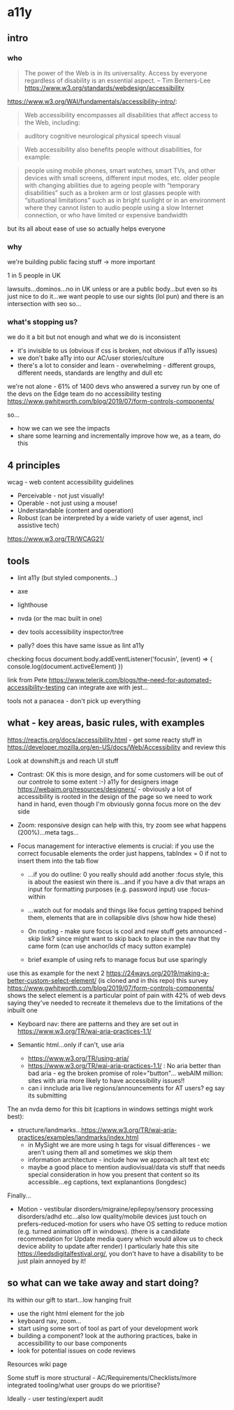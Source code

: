 # a11y

## intro

### who

> The power of the Web is in its universality. Access by everyone regardless of disability is an essential aspect.
> – Tim Berners-Lee https://www.w3.org/standards/webdesign/accessibility

https://www.w3.org/WAI/fundamentals/accessibility-intro/:

> Web accessibility encompasses all disabilities that affect access to the Web, including:

> auditory
> cognitive
> neurological
> physical
> speech
> visual

> Web accessibility also benefits people without disabilities, for example:

> people using mobile phones, smart watches, smart TVs, and other devices with small screens, different input modes, etc.
> older people with changing abilities due to ageing
> people with “temporary disabilities” such as a broken arm or lost glasses
> people with “situational limitations” such as in bright sunlight or in an environment where they cannot listen to audio
> people using a slow Internet connection, or who have limited or expensive bandwidth

but its all about ease of use so actually helps everyone

### why

we're building public facing stuff -> more important

1 in 5 people in UK

lawsuits...dominos...no in UK unless or are a public body...but even so its just nice to do it...we want people to use our sights (lol pun) and there is an intersection with seo so...

### what's stopping us?

we do it a bit but not enough and what we do is inconsistent

- it's invisible to us (obvious if css is broken, not obvious if a11y issues)
- we don't bake a11y into our AC/user stories/culture
- there's a lot to consider and learn - overwhelming - different groups, different needs, standards are lengthy and dull etc

we're not alone - 61% of 1400 devs who answered a survey run by one of the devs on the Edge team do no accessibility testing https://www.gwhitworth.com/blog/2019/07/form-controls-components/

so...

- how we can we see the impacts
- share some learning and incrementally improve how we, as a team, do this

## 4 principles

wcag - web content accessibility guidelines

- Perceivable - not just visually!
- Operable - not just using a mouse!
- Understandable (content and operation)
- Robust (can be interpreted by a wide variety of user agenst, incl assistive tech)

https://www.w3.org/TR/WCAG21/

## tools

- lint a11y (but styled components...)
- axe
- lighthouse
- nvda (or the mac built in one)
- dev tools accessibility inspector/tree

- pally? does this have same issue as lint a11y

checking focus
document.body.addEventListener('focusin', (event) => {
console.log(document.activeElement)
})

link from Pete https://www.telerik.com/blogs/the-need-for-automated-accessibility-testing can integrate axe with jest...

tools not a panacea - don't pick up everything

## what - key areas, basic rules, with examples

https://reactjs.org/docs/accessibility.html - get some reacty stuff in
https://developer.mozilla.org/en-US/docs/Web/Accessibility and review this

Look at downshift.js and reach UI stuff

- Contrast: OK this is more design, and for some customers will be out of our controle to some extent :-) a11y for designers image https://webaim.org/resources/designers/ - obviously a lot of accessibility is rooted in the design of the page so we need to work hand in hand, even though I'm obviously gonna focus more on the dev side

- Zoom: responsive design can help with this, try zoom see what happens (200%)...meta tags...

- Focus management for interactive elements is crucial: if you use the correct focusable elements the order just happens, tabIndex = 0 if not to insert them into the tab flow

  - ...if you do outline: 0 you really should add another :focus style, this is about the easiest win there is...and if you have a div that wraps an input for formatting purposes (e.g. password input) use :focus-within

  - ...watch out for modals and things like focus getting trapped behind them, elements that are in collapsible divs (show how hide these)

  - On routing - make sure focus is cool and new stuff gets announced - skip link? since might want to skip back to place in the nav that thy came form (can use anchor/ids cf macy sutton example)

  - brief example of using refs to manage focus but use sparingly

use this as example for the next 2 https://24ways.org/2019/making-a-better-custom-select-element/ (is cloned and in this repo)
this survey https://www.gwhitworth.com/blog/2019/07/form-controls-components/ shows the select element is a particular point of pain with 42% of web devs saying they've needed to recreate it themelevs due to the limitations of the inbuilt one

- Keyboard nav: there are patterns and they are set out in https://www.w3.org/TR/wai-aria-practices-1.1/

- Semantic html...only if can't, use aria
  - https://www.w3.org/TR/using-aria/
  - https://www.w3.org/TR/wai-aria-practices-1.1/ : No aria better than bad aria - eg the broken promise of role="button"... webAIM million: sites with aria more likely to have accessibility issues!!
  - can i innclude aria live regions/announcements for AT users? eg say its submitting

The an nvda demo for this bit (captions in windows settings might work best):

- structure/landmarks...https://www.w3.org/TR/wai-aria-practices/examples/landmarks/index.html
  - in MySight we are more using h tags for visual differences - we aren't using them all and sometimes we skip them
  - information architecture - include how we approach alt text etc
  - maybe a good place to mention audiovisual/data vis stuff that needs special consideration in how you present that content so its accessible...eg captions, text explanantions (longdesc)

Finally...

- Motion - vestibular disorders/migraine/epilepsy/sensory processing disorders/adhd etc...also low quality/mobile devices
  just touch on prefers-reduced-motion for users who have OS setting to reduce motion (e.g. turned animation off in windows). (there is a candidate recommedation for Update media query which would allow us to check device ability to update after render) I particularly hate this site https://leedsdigitalfestival.org/, you don't have to have a disability to be just plain annoyed by it!

## so what can we take away and start doing?

Its within our gift to start...low hanging fruit

- use the right html element for the job
- keyboard nav, zoom...
- start using some sort of tool as part of your development work
- building a component? look at the authoring practices, bake in accessibillity to our base components
- look for potential issues on code reviews

Resources wiki page

Some stuff is more structural - AC/Requirements/Checklists/more integrated tooling/what user groups do we prioritise?

Ideally - user testing/expert audit
